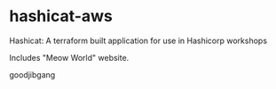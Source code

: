 # hashicat-aws
Hashicat: A terraform built application for use in Hashicorp workshops

Includes "Meow World" website.

goodjibgang
